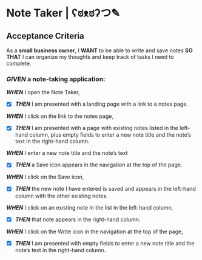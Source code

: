 # Note Taker | ʕಠᴥಠʔつ✎

## Acceptance Criteria
As a __small business owner__, I __WANT__ to be able to write and save notes
__SO THAT__ I can organize my thoughts and keep track of tasks I need to complete.

### *GIVEN* a note-taking application:

***WHEN*** I open the Note Taker,
- [x] ***THEN*** I am presented with a landing page with a link to a notes page.

***WHEN*** I click on the link to the notes page,
- [x] ***THEN*** I am presented with a page with existing notes listed in the left-hand column, plus empty fields to enter a new note title and the note’s text in the right-hand column.

***WHEN*** I enter a new note title and the note’s text
- [x] ***THEN*** a Save icon appears in the navigation at the top of the page.

***WHEN*** I click on the Save icon,
- [x] ***THEN*** the new note I have entered is saved and appears in the left-hand column with the other existing notes.

***WHEN*** I click on an existing note in the list in the left-hand column,
- [x] ***THEN*** that note appears in the right-hand column.

***WHEN*** I click on the Write icon in the navigation at the top of the page,
- [x] ***THEN*** I am presented with empty fields to enter a new note title and the note’s text in the right-hand column.